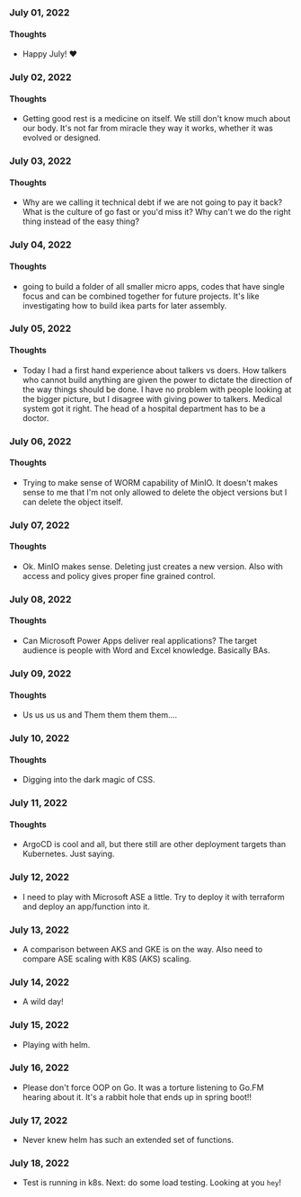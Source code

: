### July 01, 2022

#### Thoughts

- Happy July!  ❤

  



### July 02, 2022

#### Thoughts

- Getting good rest is a medicine on itself. We still don't know much about our body. It's not far from miracle they way it works, whether it was evolved or designed.



### July 03, 2022

#### Thoughts

- Why are we calling it technical debt if we are not going to pay it back? What is the culture of go fast or you'd miss it? Why can't we do the right thing instead of the easy thing?

  
### July 04, 2022

#### Thoughts

- going to build a folder of all smaller micro apps, codes that have single focus and can be combined together for future projects. It's like investigating how to build ikea parts for later assembly.
  
    

### July 05, 2022

#### Thoughts

- Today I had a first hand experience about talkers vs doers. How talkers who cannot build anything are given the power to dictate the direction of the way things should be done. I have no problem with people looking at the bigger picture, but I disagree with giving power to talkers. Medical system got it right. The head of a hospital department has to be a doctor. 

  

### July 06, 2022

#### Thoughts

- Trying to make sense of WORM capability of MinIO. It doesn't makes sense to me that I'm not only allowed to delete the object versions but I can delete the object itself.



### July 07, 2022

#### Thoughts

- Ok. MinIO makes sense. Deleting just creates a new version. Also with access and policy gives proper fine grained control.



### July 08, 2022

#### Thoughts

- Can Microsoft Power Apps deliver real applications? The target audience is people with Word and Excel knowledge. Basically BAs. 



### July 09, 2022

#### Thoughts

- Us us us us and Them them them them....



### July 10, 2022

#### Thoughts

- Digging into the dark magic of CSS.



### July 11, 2022

#### Thoughts

- ArgoCD is cool and all, but there still are other deployment targets than Kubernetes. Just saying.



### July 12, 2022

- I need to play with Microsoft ASE a little. Try to deploy it with terraform and deploy an app/function into it.



### July 13, 2022

- A comparison between AKS and GKE is on the way. Also need to compare ASE scaling with K8S (AKS) scaling.



### July 14, 2022

- A wild day! 



### July 15, 2022

- Playing with helm.



### July 16, 2022

- Please don't force OOP on Go. It was a torture listening to Go.FM hearing about it. It's a rabbit hole that ends up in spring boot!!

 

### July 17, 2022

- Never knew helm has such an extended set of functions. 



### July 18, 2022

- Test is running in k8s. Next: do some load testing. Looking at you `hey`!
